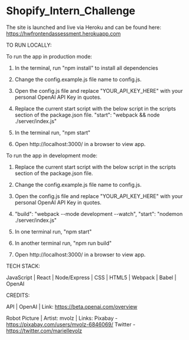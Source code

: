 # Shopify_Intern_Challenge
The site is launched and live via Heroku and can be found here: https://hwfrontendassessment.herokuapp.com

TO RUN LOCALLY:

To run the app in production mode:
1. In the terminal, run "npm install" to install all dependencies

2. Change the config.example.js file name to config.js.

3. Open the config.js file and replace "YOUR_API_KEY_HERE" with your personal OpenAI API Key in quotes.

4. Replace the current start script with the below script in the scripts section of the package.json file.
  "start": "webpack && node ./server/index.js"

5. In the terminal run, "npm start"

6. Open http://localhost:3000/ in a browser to view app.

To run the app in development mode:

1. Replace the current start script with the below script in the scripts section of the package.json file.

2. Change the config.example.js file name to config.js.

3. Open the config.js file and replace "YOUR_API_KEY_HERE" with your personal OpenAI API Key in quotes.

4. "build": "webpack --mode development --watch", "start": "nodemon ./server/index.js"

5. In one terminal run, "npm start"

6. In another terminal run, "npm run build"

7. Open http://localhost:3000/ in a browser to view app.


TECH STACK:

JavaScript | React | Node/Express | CSS | HTML5 | Webpack | Babel | OpenAI

CREDITS:

API | OpenAI | Link: https://beta.openai.com/overview

Robot Picture | Artist: mvolz | Links: Pixabay - https://pixabay.com/users/mvolz-6846069/ Twitter - https://twitter.com/mariellevolz
